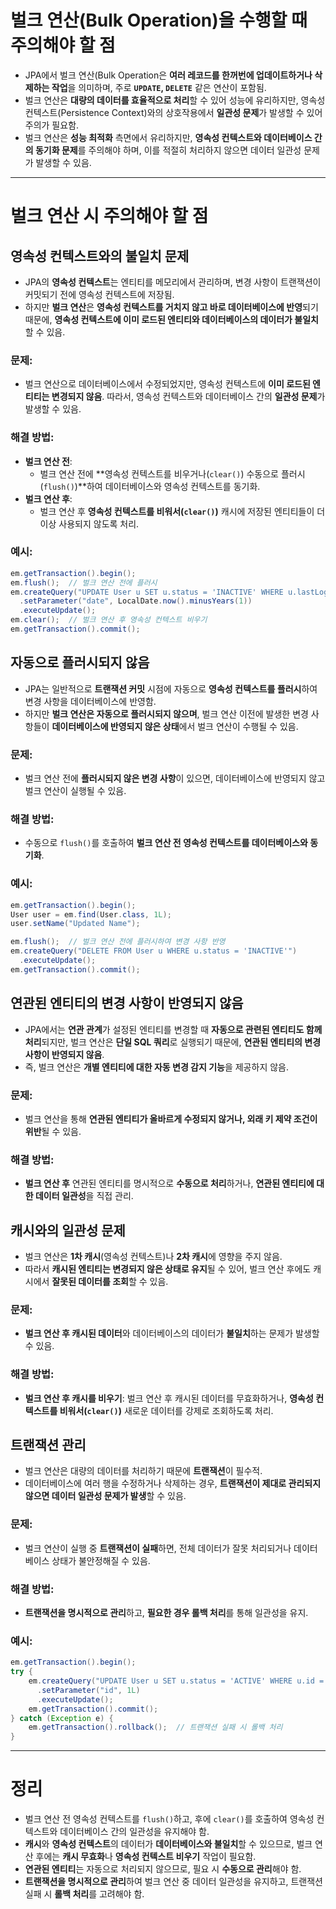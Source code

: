 # 벌크 연산(Bulk Operation)을 수행할 때 주의해야 할 점

- JPA에서 벌크 연산(Bulk Operation은 **여러 레코드를 한꺼번에 업데이트하거나 삭제하는 작업**을 의미하며, 주로 **`UPDATE`, `DELETE`** 같은 연산이 포함됨.
- 벌크 연산은 **대량의 데이터를 효율적으로 처리**할 수 있어 성능에 유리하지만, 영속성 컨텍스트(Persistence Context)와의 상호작용에서 **일관성 문제**가 발생할 수 있어 주의가 필요함.
- 벌크 연산은 **성능 최적화** 측면에서 유리하지만, **영속성 컨텍스트와 데이터베이스 간의 동기화 문제**를 주의해야 하며, 이를 적절히 처리하지 않으면 데이터 일관성 문제가 발생할 수 있음.

---

# **벌크 연산 시 주의해야 할 점**

## **영속성 컨텍스트와의 불일치 문제**

- JPA의 **영속성 컨텍스트**는 엔티티를 메모리에서 관리하며, 변경 사항이 트랜잭션이 커밋되기 전에 영속성 컨텍스트에 저장됨.
- 하지만 **벌크 연산**은 **영속성 컨텍스트를 거치지 않고 바로 데이터베이스에 반영**되기 때문에, **영속성 컨텍스트에 이미 로드된 엔티티와 데이터베이스의 데이터가 불일치**할 수 있음.

### **문제**:

- 벌크 연산으로 데이터베이스에서 수정되었지만, 영속성 컨텍스트에 **이미 로드된 엔티티는 변경되지 않음**. 따라서, 영속성 컨텍스트와 데이터베이스 간의 **일관성 문제**가 발생할 수 있음.

### **해결 방법**:

- **벌크 연산 전**:
    - 벌크 연산 전에 **영속성 컨텍스트를 비우거나(`clear()`) 수동으로 플러시(`flush()`)**하여 데이터베이스와 영속성 컨텍스트를 동기화.
- **벌크 연산 후**:
    - 벌크 연산 후 **영속성 컨텍스트를 비워서(`clear()`)** 캐시에 저장된 엔티티들이 더 이상 사용되지 않도록 처리.

### 예시:

```java
em.getTransaction().begin();
em.flush();  // 벌크 연산 전에 플러시
em.createQuery("UPDATE User u SET u.status = 'INACTIVE' WHERE u.lastLogin < :date")
  .setParameter("date", LocalDate.now().minusYears(1))
  .executeUpdate();
em.clear();  // 벌크 연산 후 영속성 컨텍스트 비우기
em.getTransaction().commit();
```

## **자동으로 플러시되지 않음**

- JPA는 일반적으로 **트랜잭션 커밋** 시점에 자동으로 **영속성 컨텍스트를 플러시**하여 변경 사항을 데이터베이스에 반영함.
- 하지만 **벌크 연산은 자동으로 플러시되지 않으며**, 벌크 연산 이전에 발생한 변경 사항들이 **데이터베이스에 반영되지 않은 상태**에서 벌크 연산이 수행될 수 있음.

### **문제**:

- 벌크 연산 전에 **플러시되지 않은 변경 사항**이 있으면, 데이터베이스에 반영되지 않고 벌크 연산이 실행될 수 있음.

### **해결 방법**:

- 수동으로 `flush()`를 호출하여 **벌크 연산 전 영속성 컨텍스트를 데이터베이스와 동기화**.

### 예시:

```java
em.getTransaction().begin();
User user = em.find(User.class, 1L);
user.setName("Updated Name");

em.flush();  // 벌크 연산 전에 플러시하여 변경 사항 반영
em.createQuery("DELETE FROM User u WHERE u.status = 'INACTIVE'")
  .executeUpdate();
em.getTransaction().commit();

```

## **연관된 엔티티의 변경 사항이 반영되지 않음**

- JPA에서는 **연관 관계**가 설정된 엔티티를 변경할 때 **자동으로 관련된 엔티티도 함께 처리**되지만, 벌크 연산은 **단일 SQL 쿼리**로 실행되기 때문에, **연관된 엔티티의 변경 사항이 반영되지 않음**.
- 즉, 벌크 연산은 **개별 엔티티에 대한 자동 변경 감지 기능**을 제공하지 않음.

### **문제**:

- 벌크 연산을 통해 **연관된 엔티티가 올바르게 수정되지 않거나, 외래 키 제약 조건이 위반**될 수 있음.

### **해결 방법**:

- **벌크 연산 후** 연관된 엔티티를 명시적으로 **수동으로 처리**하거나, **연관된 엔티티에 대한 데이터 일관성**을 직접 관리.

## **캐시와의 일관성 문제**

- 벌크 연산은 **1차 캐시**(영속성 컨텍스트)나 **2차 캐시**에 영향을 주지 않음.
- 따라서 **캐시된 엔티티는 변경되지 않은 상태로 유지**될 수 있어, 벌크 연산 후에도 캐시에서 **잘못된 데이터를 조회**할 수 있음.

### **문제**:

- **벌크 연산 후 캐시된 데이터**와 데이터베이스의 데이터가 **불일치**하는 문제가 발생할 수 있음.

### **해결 방법**:

- **벌크 연산 후 캐시를 비우기**: 벌크 연산 후 캐시된 데이터를 무효화하거나, **영속성 컨텍스트를 비워서(`clear()`)** 새로운 데이터를 강제로 조회하도록 처리.

## **트랜잭션 관리**

- 벌크 연산은 대량의 데이터를 처리하기 때문에 **트랜잭션**이 필수적.
- 데이터베이스에 여러 행을 수정하거나 삭제하는 경우, **트랜잭션이 제대로 관리되지 않으면 데이터 일관성 문제가 발생**할 수 있음.

### **문제**:

- 벌크 연산이 실행 중 **트랜잭션이 실패**하면, 전체 데이터가 잘못 처리되거나 데이터베이스 상태가 불안정해질 수 있음.

### **해결 방법**:

- **트랜잭션을 명시적으로 관리**하고, **필요한 경우 롤백 처리**를 통해 일관성을 유지.

### 예시:

```java
em.getTransaction().begin();
try {
    em.createQuery("UPDATE User u SET u.status = 'ACTIVE' WHERE u.id = :id")
      .setParameter("id", 1L)
      .executeUpdate();
    em.getTransaction().commit();
} catch (Exception e) {
    em.getTransaction().rollback();  // 트랜잭션 실패 시 롤백 처리
}
```

---

# 정리

- 벌크 연산 전 영속성 컨텍스트를 `flush()`하고, 후에 `clear()`를 호출하여 영속성 컨텍스트와 데이터베이스 간의 일관성을 유지해야 함.
- **캐시**와 **영속성 컨텍스트**의 데이터가 **데이터베이스와 불일치**할 수 있으므로, 벌크 연산 후에는 **캐시 무효화**나 **영속성 컨텍스트 비우기** 작업이 필요함.
- **연관된 엔티티**는 자동으로 처리되지 않으므로, 필요 시 **수동으로 관리**해야 함.
- **트랜잭션을 명시적으로 관리**하여 벌크 연산 중 데이터 일관성을 유지하고, 트랜잭션 실패 시 **롤백 처리**를 고려해야 함.